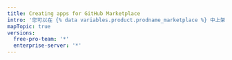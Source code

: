 ```yaml
---
title: Creating apps for GitHub Marketplace
intro: '您可以在 {% data variables.product.prodname_marketplace %} 中上架免费和付费的工具，供开发者使用。'
mapTopic: true
versions:
  free-pro-team: '*'
  enterprise-server: '*'
---
```


